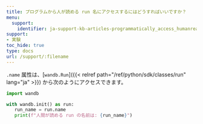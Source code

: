 ```yaml
---
title: プログラムから人が読める run 名にアクセスするにはどうすればいいですか？
menu:
  support:
    identifier: ja-support-kb-articles-programmatically_access_humanreadable_run_name
support:
- 実験
toc_hide: true
type: docs
url: /support/:filename
---
```


`.name` 属性は、[`wandb.Run`]({{< relref path="/ref/python/sdk/classes/run" lang="ja" >}}) から次のようにアクセスできます。

```python
import wandb

with wandb.init() as run:
   run_name = run.name
   print(f"人間が読める run の名前は: {run_name}")
```